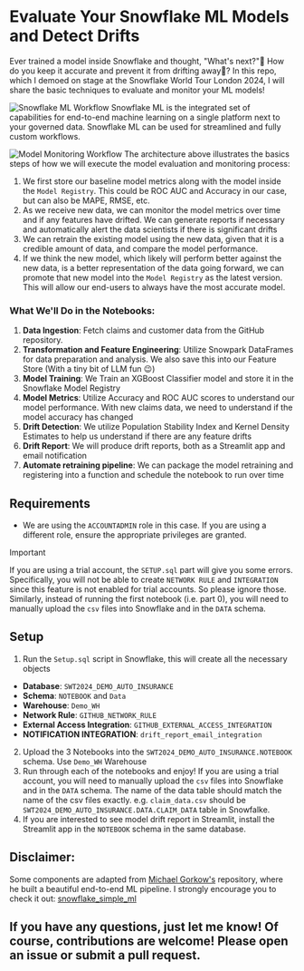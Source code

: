 # Evaluate Your Snowflake ML Models and Detect Drifts
Ever trained a model inside Snowflake and thought, "What's next?"🤔 How do you keep it accurate and prevent it from drifting away🎯? In this repo, which I demoed on stage at the Snowflake World Tour London 2024, I will share the basic techniques to evaluate and monitor your ML models!

![Snowflake ML Workflow](https://github.com/user-attachments/assets/f229f13e-1bcd-44ed-957f-16443ef398fb)
Snowflake ML is the integrated set of capabilities for end-to-end machine learning on a single platform next to your governed data. Snowflake ML can be used for streamlined and fully custom workflows.

![Model Monitoring Workflow](https://github.com/user-attachments/assets/0d4fafc8-6226-4c5c-8cd6-e0a40fe58adc)
The architecture above illustrates the basics steps of how we will execute the model evaluation and monitoring process:
1. We first store our baseline model metrics along with the model inside the `Model Registry`. This could be ROC AUC and Accuracy in our case, but can also be MAPE, RMSE, etc.
2. As we receive new data, we can monitor the model metrics over time and if any features have drifted. We can generate reports if necessary and automatically alert the data scientists if there is significant drifts
3. We can retrain the existing model using the new data, given that it is a credible amount of data, and compare the model performance.
4. If we think the new model, which likely will perform better against the new data, is a better representation of the data going forward, we can promote that new model into the `Model Registry` as the latest version. This will allow our end-users to always have the most accurate model.


### What We'll Do in the Notebooks:
1. **Data Ingestion**: Fetch claims and customer data from the GitHub repository.
2. **Transformation and Feature Engineering**: Utilize Snowpark DataFrames for data preparation and analysis. We also save this into our Feature Store (With a tiny bit of LLM fun 😉)
3. **Model Training**: We Train an XGBoost Classifier model and store it in the Snowflake Model Registry
4. **Model Metrics**: Utilize Accuracy and ROC AUC scores to understand our model performance. With new claims data, we need to understand if the model accuracy has changed
5. **Drift Detection**: We utilize Population Stability Index and Kernel Density Estimates to help us understand if there are any feature drifts
6. **Drift Report**: We will produce drift reports, both as a Streamlit app and email notification
7. **Automate retraining pipeline**: We can package the model retraining and registering into a function and schedule the notebook to run over time

## Requirements
- We are using the `ACCOUNTADMIN` role in this case. If you are using a different role, ensure the appropriate privileges are granted.
> [!IMPORTANT]
> If you are using a trial account, the `SETUP.sql` part will give you some errors. Specifically, you will not be able to create `NETWORK RULE` and `INTEGRATION` since this feature is not enabled for trial accounts. So please ignore those. Similarly, instead of running the first notebook (i.e. part 0), you will need to manually upload the `csv` files into Snowflake and in the `DATA` schema.

## Setup
1. Run the `Setup.sql` script in Snowflake, this will create all the necessary objects
- **Database**: `SWT2024_DEMO_AUTO_INSURANCE`
- **Schema**: `NOTEBOOK` and `Data`
- **Warehouse**: `Demo_WH`
- **Network Rule**: `GITHUB_NETWORK_RULE`
- **External Access Integration**: `GITHUB_EXTERNAL_ACCESS_INTEGRATION`
- **NOTIFICATION INTEGRATION**: `drift_report_email_integration`
2. Upload the 3 Notebooks into the `SWT2024_DEMO_AUTO_INSURANCE.NOTEBOOK` schema. Use `Demo_WH` Warehouse
3. Run through each of the notebooks and enjoy! If you are using a trial account, you will need to manually upload the `csv` files into Snowflake and in the `DATA` schema. The name of the data table should match the name of the csv files exactly. e.g. `claim_data.csv` should be `SWT2024_DEMO_AUTO_INSURANCE.DATA.CLAIM_DATA` table in Snowfalke.
4. If you are interested to see model drift report in Streamlit, install the Streamlit app in the `NOTEBOOK` schema in the same database. 

## Disclaimer:
Some components are adapted from [Michael Gorkow's](https://github.com/michaelgorkow) repository, where he built a beautiful end-to-end ML pipeline. I strongly encourage you to check it out: [snowflake_simple_ml](https://github.com/michaelgorkow/snowflake_simple_ml/tree/main)

## If you have any questions, just let me know! Of course, contributions are welcome! Please open an issue or submit a pull request.



